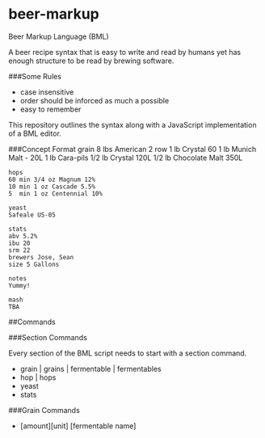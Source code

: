 beer-markup
===========

Beer Markup Language (BML)

A beer recipe syntax that is easy to write and read by humans yet has enough structure to be read by brewing software.

###Some Rules
- case insensitive
- order should be inforced as much a possible
- easy to remember


This repository outlines the syntax along with a JavaScript implementation of a BML editor.

###Concept Format
    grain
    8 lbs American 2 row
    1 lb  Crystal 60
    1 lb  Munich Malt - 20L
    1 lb  Cara-pils
    1/2 lb Crystal 120L
    1/2 lb Chocolate Malt 350L
    
    hops
    60 min 3/4 oz Magnum 12%
    10 min 1 oz Cascade 5.5%
    5  min 1 oz Centennial 10%
    
    yeast
    Safeale US-05
    
    stats
    abv 5.2%
    ibu 20
    srm 22
    brewers Jose, Sean
    size 5 Gallons
    
    notes
    Yummy!
    
    mash
    TBA
    
##Commands



###Section Commands

Every section of the BML script needs to start with a section command.

- grain | grains | fermentable | fermentables
- hop | hops
- yeast 
- stats

###Grain Commands

- [amount][unit] [fermentable name] <points per gallon>




